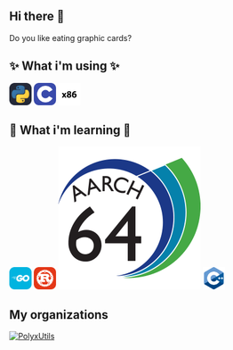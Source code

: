 ## Hi there 👋

Do you like eating graphic cards?

## ✨ What i'm using ✨
<div>
  <a href="https://www.python.org/"> 
    <img src="/icons/python.svg" width=40 title="py"><a/>
  <a href="https://www.gnu.org/software/gnu-c-manual/gnu-c-manual.html">
    <img src="/icons/c.svg" width=40 title="c"></a>
  <img src="/icons/x86.svg" width=40 title="x86">
</div>

## 📘 What i'm learning 📘
<div>
  <a href="https://go.dev">
    <img src="/icons/go.svg" width=40 title="go"><a/>
  <a href="https://www.rust-lang.org">
    <img src="/icons/rust.svg" width=40 title="rs"><a/>
  <a href="https://developer.arm.com/documentation/ddi0602/2024-09/Base-Instructions">
    <img src="/icons/a64.svg" witdh=40 title="A64"><a/>
  <a href="https://isocpp.org">
    <img src="/icons/cpp.svg" width=40 title="cpp"><a/>
</div>

## My organizations 
<div>
  <a href="https://github.com/PolyxUtils">
    <img src="https://avatars.githubusercontent.com/u/188699707?s=200&v=4" width=40 title="PolyxUtils"><a/>
</div>

<!-- <img src="https://github-readme-stats.vercel.app/api/top-langs/?username=bugxit&langs_count=8&theme=dark"> -->

<!--
**Bugxit/Bugxit** is a  _special_ ✨ repository because its `README.md` (this file) appears on your GitHub profile.

Here are some ideas to get you started:

-  ...
- 🌱 I’m currently learning ...
- 👯 I’m looking to collaborate on ...
- 🤔 I’m looking for help with ...
- 💬 Ask me about ...
- 📫 How to reach me: ...
- 😄 Pronouns: ...
- ⚡ Fun fact: ...
-->
